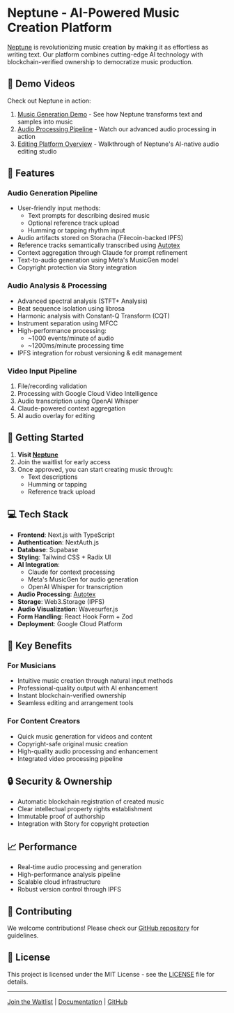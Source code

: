 # Neptune - AI-Powered Music Creation Platform

[Neptune](https://www.useneptune.xyz/) is revolutionizing music creation by making it as effortless as writing text. Our platform combines cutting-edge AI technology with blockchain-verified ownership to democratize music production.

## 🎥 Demo Videos

Check out Neptune in action:

1. [Music Generation Demo](https://www.youtube.com/watch?v=HzEEJJzjGtU) - See how Neptune transforms text and samples into music
2. [Audio Processing Pipeline](https://www.youtube.com/watch?v=ZsCSun0rFJ0) - Watch our advanced audio processing in action
3. [Editing Platform Overview](https://www.youtube.com/watch?v=7qGZ3mJmt9c) - Walkthrough of Neptune's AI-native audio editing studio

## 🎵 Features

### Audio Generation Pipeline
- User-friendly input methods:
  - Text prompts for describing desired music
  - Optional reference track upload
  - Humming or tapping rhythm input
- Audio artifacts stored on Storacha (Filecoin-backed IPFS)
- Reference tracks semantically transcribed using [Autotex](https://github.com/HariSrikanth/autotex)
- Context aggregation through Claude for prompt refinement
- Text-to-audio generation using Meta's MusicGen model
- Copyright protection via Story integration

### Audio Analysis & Processing
- Advanced spectral analysis (STFT+ Analysis)
- Beat sequence isolation using librosa
- Harmonic analysis with Constant-Q Transform (CQT)
- Instrument separation using MFCC
- High-performance processing:
  - ~1000 events/minute of audio
  - ~1200ms/minute processing time
- IPFS integration for robust versioning & edit management

### Video Input Pipeline
1. File/recording validation
2. Processing with Google Cloud Video Intelligence
3. Audio transcription using OpenAI Whisper
4. Claude-powered context aggregation
5. AI audio overlay for editing

## 🚀 Getting Started

1. **Visit [Neptune](https://www.useneptune.xyz/)**
2. Join the waitlist for early access
3. Once approved, you can start creating music through:
   - Text descriptions
   - Humming or tapping
   - Reference track upload

## 💻 Tech Stack

- **Frontend**: Next.js with TypeScript
- **Authentication**: NextAuth.js
- **Database**: Supabase
- **Styling**: Tailwind CSS + Radix UI
- **AI Integration**: 
  - Claude for context processing
  - Meta's MusicGen for audio generation
  - OpenAI Whisper for transcription
- **Audio Processing**: [Autotex](https://github.com/HariSrikanth/autotex)
- **Storage**: Web3.Storage (IPFS)
- **Audio Visualization**: Wavesurfer.js
- **Form Handling**: React Hook Form + Zod
- **Deployment**: Google Cloud Platform

## 🎯 Key Benefits

### For Musicians
- Intuitive music creation through natural input methods
- Professional-quality output with AI enhancement
- Instant blockchain-verified ownership
- Seamless editing and arrangement tools

### For Content Creators
- Quick music generation for videos and content
- Copyright-safe original music creation
- High-quality audio processing and enhancement
- Integrated video processing pipeline

## 🔒 Security & Ownership

- Automatic blockchain registration of created music
- Clear intellectual property rights establishment
- Immutable proof of authorship
- Integration with Story for copyright protection

## 📈 Performance

- Real-time audio processing and generation
- High-performance analysis pipeline
- Scalable cloud infrastructure
- Robust version control through IPFS

## 🤝 Contributing

We welcome contributions! Please check our [GitHub repository](https://github.com/yourusername/neptune) for guidelines.

## 📄 License

This project is licensed under the MIT License - see the [LICENSE](LICENSE) file for details.

---

[Join the Waitlist](https://www.useneptune.xyz/) | [Documentation](https://docs.useneptune.xyz) | [GitHub](https://github.com/yourusername/neptune)
